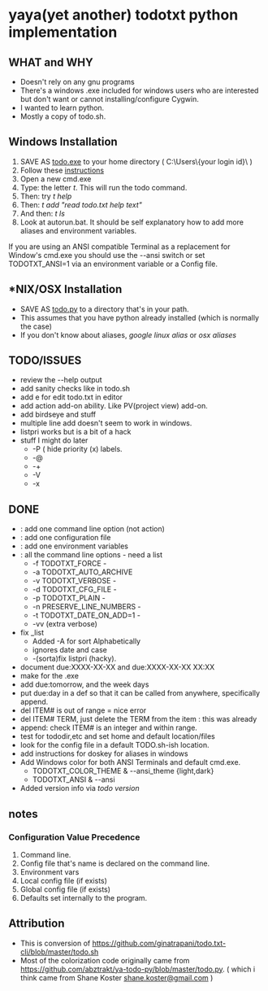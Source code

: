 # yaya(yet another) todotxt python implementation   #
## WHAT and WHY ##
- Doesn't rely on any gnu programs 
- There's a windows .exe included for windows users who are interested but don't want or cannot installing/configure Cygwin.
- I wanted to learn python.
- Mostly a copy of todo.sh.

## Windows Installation ##
1. SAVE AS [todo.exe](todo.exe) to your home directory ( C:\Users\\{your login id\}\ )
2. Follow these [instructions](/Notes/WindowsAliases.md)
3. Open a new cmd.exe
4. Type: the letter *t*.  This will run the todo command.
5. Then: try *t help*
6. Then: *t add "read todo.txt help text"*
7. And then: *t ls*
4. Look at autorun.bat.  It should be self explanatory how to add more aliases and environment variables.

If you are using an ANSI compatible Terminal as a replacement for Window's cmd.exe you should use the --ansi switch or set TODOTXT_ANSI=1 via an environment variable or a Config file.  

## *NIX/OSX Installation ##
-  SAVE AS [todo.py](todo.py) to a directory that's in your path.
-  This assumes that you have python already installed (which is normally the case)
-  If you don't know about aliases, *google linux alias* or *osx aliases*

## TODO/ISSUES ##
-  review the --help output
-  add sanity checks like in todo.sh
-  add e for edit todo.txt in editor
-  add action add-on ability.  Like PV(project view) add-on. 
-  add birdseye and stuff 
-  multiple line add doesn't seem to work in windows.
-  listpri works but is a bit of a hack
-  stuff I might do later
	- -P ( hide priority (x) labels.
	- -@
	- -+
	- -V
	- -x
	
## DONE ##
- : add one command line option (not action)
- : add one configuration file
- : add one environment variables
- : all the command line options - need a list
	- -f TODOTXT_FORCE - 
	- -a TODOTXT_AUTO_ARCHIVE 
	- -v TODOTXT_VERBOSE - 
	- -d TODOTXT_CFG_FILE - 
	- -p TODOTXT_PLAIN -
	- -n PRESERVE_LINE_NUMBERS -
	- -t TODOTXT_DATE_ON_ADD=1 - 
	- -vv (extra verbose)
- fix _list 
	- 	 Added -A for sort Alphabetically
	- 	 ignores date and case 
	- 	-(sorta)fix listpri (hacky).
-  document due:XXXX-XX-XX and due:XXXX-XX-XX XX:XX
-  make for the .exe
-  add due:tomorrow, and the week days
-  put due:day in a def so that it can be called from anywhere, specifically append.
-  del ITEM# is out of range = nice error
-  del ITEM# TERM, just delete the TERM from the item : this was already 
-  append: check ITEM# is an integer and within range.
-  test for tododir,etc and set home and default location/files
-  look for the config file in a default TODO.sh-ish location.
-  add instructions for doskey for aliases in windows
-  Add Windows color for both ANSI Terminals and default cmd.exe.
	-    TODOTXT_COLOR_THEME & --ansi_theme {light,dark}
	-    TODOTXT_ANSI & --ansi
-  Added version info via *todo version*


## notes ##
### Configuration Value Precedence ###
1. Command line.
1. Config file that's name is declared on the command line.
1. Environment vars
1. Local config file (if exists)
1. Global config file (if exists)
1. Defaults set internally to the program.


## Attribution ##
- This is conversion of https://github.com/ginatrapani/todo.txt-cli/blob/master/todo.sh
- Most of the colorization code originally came from https://github.com/abztrakt/ya-todo-py/blob/master/todo.py. ( which i think came from Shane Koster <shane.koster@gmail.com> )


